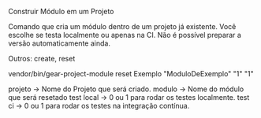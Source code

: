 
Construir Módulo em um Projeto

Comando que cria um módulo dentro de um projeto já existente.
Você escolhe se testa localmente ou apenas na CI.
Não é possível preparar a versão automaticamente ainda.

Outros: create, reset

vendor/bin/gear-project-module reset Exemplo "ModuloDeExemplo" "1" "1"

projeto    -> Nome do Projeto que será criado.
modulo     -> Nome do módulo que será resetado
test local -> 0 ou 1 para rodar os testes localmente.
test ci    -> 0 ou 1 para rodar os testes na integração contínua.
